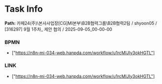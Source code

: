 # Task Info

**Path:** 카페24(주)\본사사업장\[CG]MI본부\B2B협력그룹\B2B협력2팀 / shyoon05 / [316297] 9월 1주차_ 제안 협의 / 2025-09-05_00-00-00

### BPMN
- ["https://n8n-mi-034-web.hanpda.com/workflow/u1rcMIJIy3okHGTL"]

### LINK
- ["https://n8n-mi-034-web.hanpda.com/workflow/u1rcMIJIy3okHGTL"]

